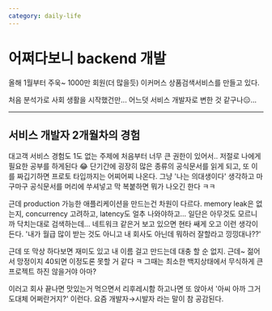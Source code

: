 ```yaml
---
category: daily-life
---
```



# 어쩌다보니 backend 개발

올해 1월부터 주욱~ 1000만 회원(더 많을듯) 이커머스 상품검색서비스를 만들고 있다.

처음 분석가로 사회 생활을 시작했건만... 
어느덧 서비스 개발자로 변한 것 같구나😑...

---

## 서비스 개발자 2개월차의 경험

대고객 서비스 경험도 1도 없는 주제에 처음부터 너무 큰 권한이 있어서.. 저절로 나에게 필요한 공부를 하게된다 😂
단기간에 굉장히 많은 종류의 공식문서를 읽게 되고, 또 이를 짜깁기하면 프로토 타입까지는 어찌어찌 나온다.
그냥 '나는 의대생이다' 생각하고 마구마구 공식문서를 머리에 쑤셔넣고 막 복붙하면 뭐가 나오긴 한다 ㅋㅋ

근데 production 가능한 애플리케이션을 만드는건 차원이 다르다.
memory leak은 없는지, concurrency 고려하고, latency도 얼추 나와야하고...
일단은 아무것도 모르니까 닥치는대로 검색하는데... 네트워크 같은거 보고 있으면 현타 쌔게 오고 이런 생각이 든다.
'내가 월급 많이 받는 것도 아니고 내 회사도 아닌데 뭐하러 잘할라고 낑낑대나??'

근데 또 막상 하다보면 재미도 있고 내 이름 걸고 만드는데 대충 할 순 없지.
근데~ 젊어서 망정이지 40되면 이정도론 못할 거 같다 ㅋ
그때는 최소한 백지상태에서 무식하게 큰 프로젝트 하진 않을거야 아마?

이러고 회사 끝나면 맛있는거 먹으면서 리후레시함 하고나면 또 앉아서 '아씨 아까 그거 도대체 어쩌란거지?' 이런다.
요즘 개발자→시발자 라는 말이 참 공감된다.
